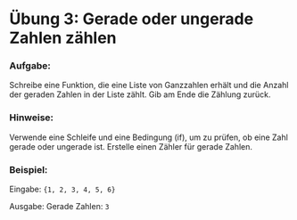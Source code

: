 # Übung 3: Gerade oder ungerade Zahlen zählen

### Aufgabe:
Schreibe eine Funktion, die eine Liste von Ganzzahlen erhält und die Anzahl der geraden Zahlen in der Liste zählt. Gib am Ende die Zählung zurück.

### Hinweise:
Verwende eine Schleife und eine Bedingung (if), um zu prüfen, ob eine Zahl gerade oder ungerade ist.
Erstelle einen Zähler für gerade Zahlen.

### Beispiel:
Eingabe: `{1, 2, 3, 4, 5, 6}`

Ausgabe: Gerade Zahlen: `3`
